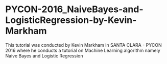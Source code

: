 # PYCON-2016_NaiveBayes-and-LogisticRegression-by-Kevin-Markham
This tutorial was conducted by Kevin Markham in SANTA CLARA - PYCON 2016 where he conducts a tutorial on Machine Learning algorithm namely Naive Bayes and Logistic Regression 
